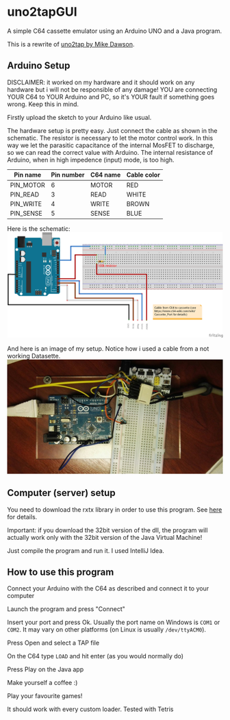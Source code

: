 # uno2tapGUI
A simple C64 cassette emulator using an Arduino UNO and a Java program.

This is a rewrite of [uno2tap by Mike Dawson](https://gp2x.org/uno2tap/).

## Arduino Setup
DISCLAIMER: it worked on my hardware and it should work on any hardware but i will not be responsible of any damage!
YOU are connecting YOUR C64 to YOUR Arduino and PC, so it's YOUR fault if something goes wrong. Keep this in mind.

Firstly upload the sketch to your Arduino like usual.

The hardware setup is pretty easy. Just connect the cable as shown in the schematic.
The resistor is necessary to let the motor control work. In this way we let the parasitic capacitance 
of the internal MosFET to discharge, so we can read the correct value with Arduino.
The internal resistance of Arduino, when in high impedence (input) mode, is too high. 

| Pin name | Pin number | C64 name | Cable color|
|----------|------------|----------|------------|
|PIN_MOTOR |6           | MOTOR    | RED        |
|PIN_READ  |3           | READ     | WHITE      |
|PIN_WRITE |4           | WRITE    | BROWN      |
|PIN_SENSE |5           | SENSE    | BLUE       |

Here is the schematic:
![schematic](arduino/uno2tap_bb.png)

And here is an image of my setup. Notice how i used a cable from a not working Datasette.
![setup image](arduino/mysetup.png)

## Computer (server) setup
You need to download the rxtx library in order to use this program. See [here](http://rxtx.qbang.org/wiki/index.php/Installation) for details.

Important: if you download the 32bit version of the dll, the program will actually work only with the 32bit version of the Java Virtual Machine!


Just compile the program and run it. I used IntelliJ Idea.

## How to use this program
Connect your Arduino with the C64 as described and connect it to your computer

Launch the program and press "Connect"
 
Insert your port and press Ok. Usually the port name on Windows is `COM1` or `COM2`. It may vary on other platforms 
(on Linux is usually `/dev/ttyACM0`).

Press Open and select a TAP file

On the C64 type `LOAD` and hit enter (as you would normally do)

Press Play on the Java app

Make yourself a coffee :)

Play your favourite games!

It should work with every custom loader.
Tested with Tetris


